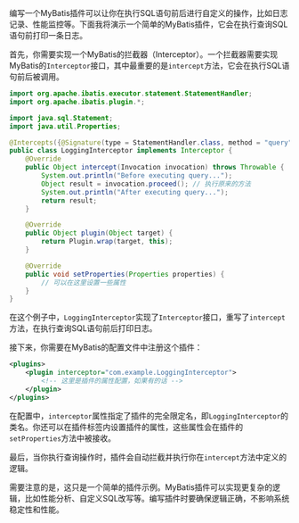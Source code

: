 编写一个MyBatis插件可以让你在执行SQL语句前后进行自定义的操作，比如日志记录、性能监控等。下面我将演示一个简单的MyBatis插件，它会在执行查询SQL语句前打印一条日志。

首先，你需要实现一个MyBatis的拦截器（Interceptor）。一个拦截器需要实现MyBatis的`Interceptor`接口，其中最重要的是`intercept`方法，它会在执行SQL语句前后被调用。

```java
import org.apache.ibatis.executor.statement.StatementHandler;
import org.apache.ibatis.plugin.*;

import java.sql.Statement;
import java.util.Properties;

@Intercepts({@Signature(type = StatementHandler.class, method = "query", args = {Statement.class, org.apache.ibatis.session.ResultHandler.class})})
public class LoggingInterceptor implements Interceptor {
    @Override
    public Object intercept(Invocation invocation) throws Throwable {
        System.out.println("Before executing query...");
        Object result = invocation.proceed(); // 执行原来的方法
        System.out.println("After executing query...");
        return result;
    }

    @Override
    public Object plugin(Object target) {
        return Plugin.wrap(target, this);
    }

    @Override
    public void setProperties(Properties properties) {
        // 可以在这里设置一些属性
    }
}
```

在这个例子中，`LoggingInterceptor`实现了`Interceptor`接口，重写了`intercept`方法，在执行查询SQL语句前后打印日志。

接下来，你需要在MyBatis的配置文件中注册这个插件：

```xml
<plugins>
    <plugin interceptor="com.example.LoggingInterceptor">
        <!-- 这里是插件的属性配置，如果有的话 -->
    </plugin>
</plugins>
```

在配置中，`interceptor`属性指定了插件的完全限定名，即`LoggingInterceptor`的类名。你还可以在插件标签内设置插件的属性，这些属性会在插件的`setProperties`方法中被接收。

最后，当你执行查询操作时，插件会自动拦截并执行你在`intercept`方法中定义的逻辑。

需要注意的是，这只是一个简单的插件示例。MyBatis插件可以实现更复杂的逻辑，比如性能分析、自定义SQL改写等。编写插件时要确保逻辑正确，不影响系统稳定性和性能。

